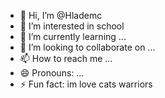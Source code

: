 - 👋 Hi, I’m @Hlademc
- 👀 I’m interested in school
- 🌱 I’m currently learning ...
- 💞️ I’m looking to collaborate on ...
- 📫 How to reach me ...
- 😄 Pronouns: ...
- ⚡ Fun fact: im love cats warriors
  

<!---
Hlademc/Hlademc is a ✨ special ✨ repository because its `README.md` (this file) appears on your GitHub profile.
You can click the Preview link to take a look at your changes.
--->

